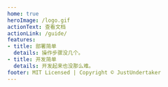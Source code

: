 ```yaml
---
home: true
heroImage: /logo.gif
actionText: 查看文档
actionLink: /guide/
features:
- title: 部署简单
  details: 操作步骤没几个。
- title: 开发简单
  details: 开发起来也没那么难。
footer: MIT Licensed | Copyright © JustUndertaker
---
```

